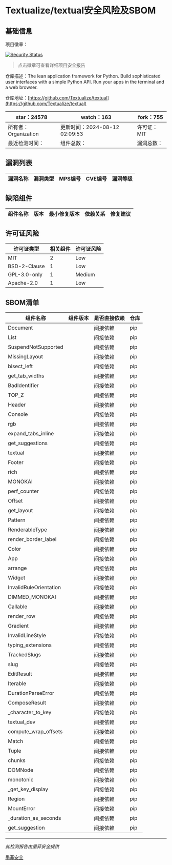 # Textualize/textual安全风险及SBOM

## 基础信息

项目徽章：

[![Security Status](https://www.murphysec.com/platform3/v31/badge/1822704421221724160.svg)](https://www.murphysec.com/console/report/1734282650908581888/1822704421221724160)

> 点击徽章可查看详细项目安全报告

仓库描述：The lean application framework for Python.  Build sophisticated user interfaces with a simple Python API. Run your apps in the terminal and a web browser.

仓库地址：[https://github.com/Textualize/textual](https://github.com/Textualize/textual)

| star：24578 | watch：163 | fork：755 |
| ----------- | -------------- | ------------ |
| 所有者：Organization | 更新时间：2024-08-12 02:09:53 | 许可证：MIT |
| 最近检测时间： | 组件总数： | 漏洞总数： |




## 漏洞列表

| 漏洞名称 | 漏洞类型 | MPS编号 | CVE编号 | 漏洞等级 |
| ------- | ------ | ------- | ------ | ----- |





## 缺陷组件

| 组件名称 | 版本 | 最小修复版本 | 依赖关系 | 修复建议 |
| -------- | ---- | ------------ | -------- | -------- |





## 许可证风险

| 许可证类型 | 相关组件 | 许可证风险 |
| ---------- | -------- | ---------- |
|MIT|2|Low|
|BSD-2-Clause|1|Low|
|GPL-3.0-only|1|Medium|
|Apache-2.0|1|Low|




## SBOM清单

| 组件名称 | 组件版本 | 是否直接依赖 | 仓库 |
| -------- | -------- | ------------ | ---- |
|Document||间接依赖|pip|
|List||间接依赖|pip|
|SuspendNotSupported||间接依赖|pip|
|MissingLayout||间接依赖|pip|
|bisect_left||间接依赖|pip|
|get_tab_widths||间接依赖|pip|
|BadIdentifier||间接依赖|pip|
|TOP_Z||间接依赖|pip|
|Header||间接依赖|pip|
|Console||间接依赖|pip|
|rgb||间接依赖|pip|
|expand_tabs_inline||间接依赖|pip|
|get_suggestions||间接依赖|pip|
|textual||间接依赖|pip|
|Footer||间接依赖|pip|
|rich||间接依赖|pip|
|MONOKAI||间接依赖|pip|
|perf_counter||间接依赖|pip|
|Offset||间接依赖|pip|
|get_layout||间接依赖|pip|
|Pattern||间接依赖|pip|
|RenderableType||间接依赖|pip|
|render_border_label||间接依赖|pip|
|Color||间接依赖|pip|
|App||间接依赖|pip|
|arrange||间接依赖|pip|
|Widget||间接依赖|pip|
|InvalidRuleOrientation||间接依赖|pip|
|DIMMED_MONOKAI||间接依赖|pip|
|Callable||间接依赖|pip|
|render_row||间接依赖|pip|
|Gradient||间接依赖|pip|
|InvalidLineStyle||间接依赖|pip|
|typing_extensions||间接依赖|pip|
|TrackedSlugs||间接依赖|pip|
|slug||间接依赖|pip|
|EditResult||间接依赖|pip|
|Iterable||间接依赖|pip|
|DurationParseError||间接依赖|pip|
|ComposeResult||间接依赖|pip|
|_character_to_key||间接依赖|pip|
|textual_dev||间接依赖|pip|
|compute_wrap_offsets||间接依赖|pip|
|Match||间接依赖|pip|
|Tuple||间接依赖|pip|
|chunks||间接依赖|pip|
|DOMNode||间接依赖|pip|
|monotonic||间接依赖|pip|
|_get_key_display||间接依赖|pip|
|Region||间接依赖|pip|
|MountError||间接依赖|pip|
|_duration_as_seconds||间接依赖|pip|
|get_suggestion||间接依赖|pip|


------

*此检测报告由墨菲安全提供*

[墨菲安全](www.murphysec.com)